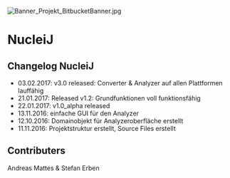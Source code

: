 ![Banner_Projekt_BitbucketBanner.jpg](https://bitbucket.org/repo/nzkjpj/images/1148696333-Banner_Projekt_BitbucketBanner.jpg)

# **NucleiJ** #

## Changelog NucleiJ

* 03.02.2017: v3.0 released: Converter & Analyzer auf allen Plattformen lauffähig
* 21.01.2017: Released v1.2: Grundfunktionen voll funktionsfähig
* 22.01.2017: v1.0_alpha released
* 13.11.2016: einfache GUI für den Analyzer
* 12.10.2016: Domainobjekt für Analyzeroberfläche erstellt 
* 11.11.2016: Projektstruktur erstellt, Source Files erstellt

## Contributers

Andreas Mattes & Stefan Erben